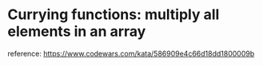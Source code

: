 # Currying functions: multiply all elements in an array

reference: https://www.codewars.com/kata/586909e4c66d18dd1800009b